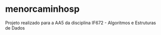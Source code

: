 # menorcaminhosp
Projeto realizado para a AA5 da disciplina IF672 - Algoritmos e Estruturas de Dados
